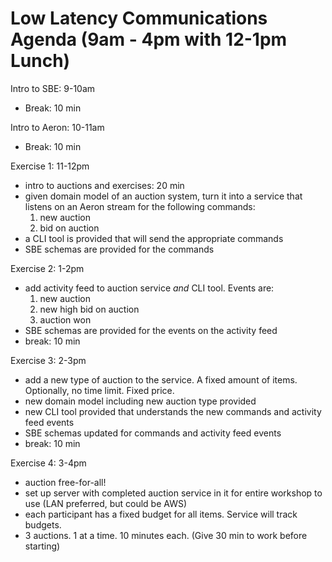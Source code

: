 # Low Latency Communications Agenda (9am - 4pm with 12-1pm Lunch)

Intro to SBE: 9-10am
* Break: 10 min

Intro to Aeron: 10-11am
* Break: 10 min

Exercise 1: 11-12pm
* intro to auctions and exercises: 20 min
* given domain model of an auction system, turn it into a service that listens on an Aeron stream for the following commands:
    1. new auction
    1. bid on auction
* a CLI tool is provided that will send the appropriate commands
* SBE schemas are provided for the commands

Exercise 2: 1-2pm
* add activity feed to auction service _and_ CLI tool. Events are:
    1. new auction
    1. new high bid on auction
    1. auction won
* SBE schemas are provided for the events on the activity feed
* break: 10 min

Exercise 3: 2-3pm
* add a new type of auction to the service. A fixed amount of items. Optionally, no time limit. Fixed price.
* new domain model including new auction type provided
* new CLI tool provided that understands the new commands and activity feed events
* SBE schemas updated for commands and activity feed events
* break: 10 min

Exercise 4: 3-4pm
* auction free-for-all!
* set up server with completed auction service in it for entire workshop to use (LAN preferred, but could be AWS)
* each participant has a fixed budget for all items. Service will track budgets.
* 3 auctions. 1 at a time. 10 minutes each. (Give 30 min to work before starting)
